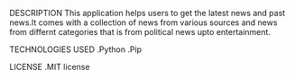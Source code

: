 DESCRIPTION
 This application helps users to get the latest news and past news.It comes with a collection of news from various sources and news from differnt categories that is from political news upto entertainment.

TECHNOLOGIES USED
 .Python
 .Pip
 
LICENSE
 .MIT license